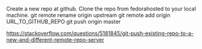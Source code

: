 Create a new repo at github.
Clone the repo from fedorahosted to your local machine.
git remote rename origin upstream
git remote add origin URL_TO_GITHUB_REPO
git push origin master

https://stackoverflow.com/questions/5181845/git-push-existing-repo-to-a-new-and-different-remote-repo-server